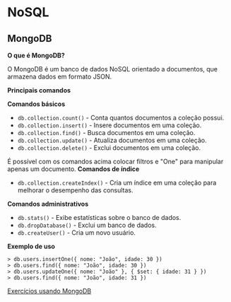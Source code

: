 # NoSQL
## MongoDB
**O que é MongoDB?**

O MongoDB é um banco de dados NoSQL orientado a documentos, que armazena dados em formato JSON.

**Principais comandos**

**Comandos básicos**

* `db.collection.count()` - Conta quantos documentos a coleção possui. 
* `db.collection.insert()` - Insere documentos em uma coleção.
* `db.collection.find()` - Busca documentos em uma coleção.
* `db.collection.update()` - Atualiza documentos em uma coleção.
* `db.collection.delete()` - Exclui documentos em uma coleção. 

É possível com os comandos acima colocar filtros e "One" para manipular apenas um documento.
**Comandos de índice**

* `db.collection.createIndex()` - Cria um índice em uma coleção para melhorar o desempenho das consultas.

**Comandos administrativos**

* `db.stats()` - Exibe estatísticas sobre o banco de dados.
* `db.dropDatabase()` - Exclui um banco de dados.
* `db.createUser()` - Cria um novo usuário.

**Exemplo de uso**

~~~mongodb
> db.users.insertOne({ nome: "João", idade: 30 })
> db.users.find({ nome: "João", idade: 30 })
> db.users.updateOne({ nome: "João" }, { $set: { idade: 31 } })
> db.users.find({ nome: "João", idade: 31 })
~~~

[Exercícios usando MongoDB](Exercicios%20NOSQL.md)
